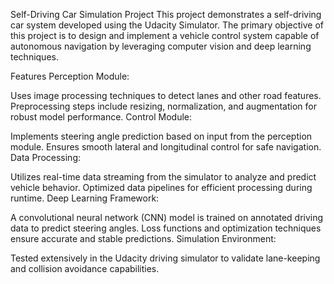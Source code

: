 Self-Driving Car Simulation Project
This project demonstrates a self-driving car system developed using the Udacity Simulator. The primary objective of this project is to design and implement a vehicle control system capable of autonomous navigation by leveraging computer vision and deep learning techniques.

Features
Perception Module:

Uses image processing techniques to detect lanes and other road features.
Preprocessing steps include resizing, normalization, and augmentation for robust model performance.
Control Module:

Implements steering angle prediction based on input from the perception module.
Ensures smooth lateral and longitudinal control for safe navigation.
Data Processing:

Utilizes real-time data streaming from the simulator to analyze and predict vehicle behavior.
Optimized data pipelines for efficient processing during runtime.
Deep Learning Framework:

A convolutional neural network (CNN) model is trained on annotated driving data to predict steering angles.
Loss functions and optimization techniques ensure accurate and stable predictions.
Simulation Environment:

Tested extensively in the Udacity driving simulator to validate lane-keeping and collision avoidance capabilities.
